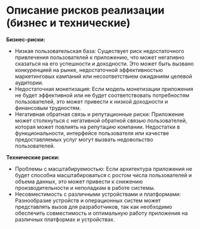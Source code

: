 # Описание рисков реализации (бизнес и технические)

**Бизнес-риски:**
- Низкая пользовательская база: Существует риск недостаточного привлечения пользователей к приложению, что может негативно сказаться на его успешности и доходности. Это может быть вызвано конкуренцией на рынке, недостаточной эффективностью маркетинговых кампаний или несоответствием ожиданиям целевой аудитории.
- Недостаточная монетизация: Если модель монетизации приложения не будет эффективной или не будет соответствовать потребностям пользователей, это может привести к низкой доходности и финансовым трудностям.
- Негативная обратная связь и репутационные риски: Приложение может столкнуться с негативной обратной связью пользователей, которая может повлиять на репутацию компании. Недостатки в функциональности, интерфейсе пользователя или качестве предоставляемых услуг могут вызвать недовольство пользователей.

**Технические риски:**
- Проблемы с масштабируемостью: Если архитектура приложения не будет способна масштабироваться с ростом числа пользователей и объема данных, это может привести к снижению производительности и неполадкам в работе системы.
- Несовместимость с различными устройствами и платформами: Разнообразие устройств и операционных систем может представлять вызов для разработчиков, так как необходимо обеспечить совместимость и оптимальную работу приложения на различных платформах и устройствах.